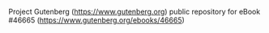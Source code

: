 Project Gutenberg (https://www.gutenberg.org) public repository for eBook #46665 (https://www.gutenberg.org/ebooks/46665)
